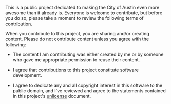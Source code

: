 This is a public project dedicated to making the City of Austin even more awesome than it already is. Everyone is welcome to contribute, but before you do so, please take a moment to review the following terms of contribution. 

When you contribute to this project, you are sharing and/or creating content. Please do not contribute content unless you agree with the following:

* The content I am contributing was either created by me or by someone who gave me appropriate permission to reuse their content.

* I agree that contributions to this project constitute software development. 

* I agree to dedicate any and all copyright interest in this software to the public domain, and I've reviewed and agree to the statements contained in this project's [unlicense](https://github.com/cityofaustin/open-data-suggestions/blob/master/LICENSE.md) document.